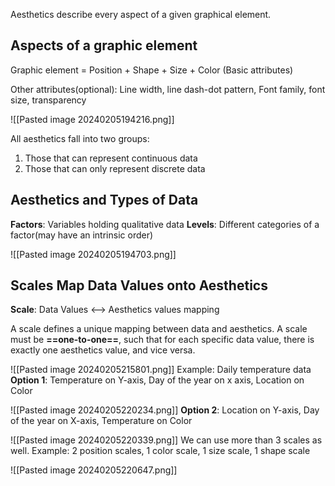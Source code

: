 Aesthetics describe every aspect of a given graphical element. 

## Aspects of a graphic element
Graphic element =  Position + Shape + Size + Color (Basic attributes)

Other attributes(optional): Line width, line dash-dot pattern, Font family, font size, transparency

![[Pasted image 20240205194216.png]]

All aesthetics fall into two groups: 
1. Those that can represent continuous data
2. Those that can only represent discrete data

## Aesthetics and Types of Data
**Factors**: Variables holding qualitative data
**Levels**: Different categories of a factor(may have an intrinsic order)

![[Pasted image 20240205194703.png]]
## Scales Map Data Values onto Aesthetics

**Scale**: Data Values <--> Aesthetics values mapping

A scale defines a unique mapping between data and aesthetics. A scale must be **==one-to-one==**, such that for each specific data value, there is exactly one aesthetics value, and vice versa.

![[Pasted image 20240205215801.png]]
Example: Daily temperature data 
**Option 1**: Temperature on Y-axis, Day of the year on x axis, Location on Color

![[Pasted image 20240205220234.png]]
**Option 2**: Location on Y-axis, Day of the year on X-axis, Temperature on Color

![[Pasted image 20240205220339.png]]
We can use more than 3 scales as well. Example: 
2 position scales, 1 color scale, 1 size scale, 1 shape scale

![[Pasted image 20240205220647.png]]



